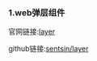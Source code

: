 ### 1.web弹层组件

官网链接:[layer](http://layer.layui.com/)

github链接:[sentsin/layer](https://github.com/sentsin/layer/)